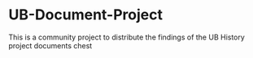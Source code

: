 # UB-Document-Project
This is a community project to distribute the findings of the UB History project documents chest
